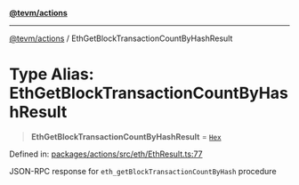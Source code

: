 [**@tevm/actions**](../README.md)

***

[@tevm/actions](../globals.md) / EthGetBlockTransactionCountByHashResult

# Type Alias: EthGetBlockTransactionCountByHashResult

> **EthGetBlockTransactionCountByHashResult** = [`Hex`](Hex.md)

Defined in: [packages/actions/src/eth/EthResult.ts:77](https://github.com/evmts/tevm-monorepo/blob/main/packages/actions/src/eth/EthResult.ts#L77)

JSON-RPC response for `eth_getBlockTransactionCountByHash` procedure
